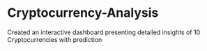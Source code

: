 # Cryptocurrency-Analysis
Created an interactive dashboard presenting detailed insights of 10 Cryptocurrencies with prediction
